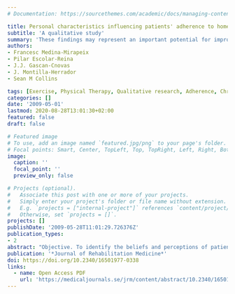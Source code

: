 ```yaml
---
# Documentation: https://sourcethemes.com/academic/docs/managing-content/

title: Personal characteristics influencing patients' adherence to home exercise during chronic pain
subtitle: 'A qualitative study'
summary: 'These findings may represent an important potential for improving the adherence of patients with chronic pain to home exercise programmes.'
authors:
- Francesc Medina-Mirapeix 
- Pilar Escolar-Reina
- J.J. Gascan-Cnovas
- J. Montilla-Herrador
- Sean M Collins

tags: [Exercise, Physical Therapy, Qualitative research, Adherence, Chronic pain]
categories: []
date: '2009-05-01'
lastmod: 2020-08-28T13:01:30+02:00
featured: false
draft: false

# Featured image
# To use, add an image named `featured.jpg/png` to your page's folder.
# Focal points: Smart, Center, TopLeft, Top, TopRight, Left, Right, BottomLeft, Bottom, BottomRight.
image:
  caption: ''
  focal_point: ''
  preview_only: false

# Projects (optional).
#   Associate this post with one or more of your projects.
#   Simply enter your project's folder or file name without extension.
#   E.g. `projects = ["internal-project"]` references `content/project/deep-learning/index.md`.
#   Otherwise, set `projects = []`.
projects: []
publishDate: '2009-05-28T11:01:29.726376Z'
publication_types:
- 2
abstract: "Objective. To identify the beliefs and perceptions of patients with chronic neck and low back pain that influence adherence to home exercise during exacerbation and/or remission of pain. Design. Qualitative study using a focus group technique. Subjects. Thirty-four patients (23 women, age range 26-70 years) with chronic neck or low back pain who had participated in a home exercise programme. Methods. Seven focus groups were formed. Participants were sampled purposefully from all patients with chronic neck or low back pain who attended for physiotherapy at 4 primary healthcare centres. Patients were interviewed about how they perceived their adherence to a home exercise programme during chronic pain. Data were analysed using a phenomenographic method. Results. Several themes about patients' beliefs and perceptions were identified as factors related to adherence. These factors change when pain or disabilities appear, decrease or disappear for an extended period. Beliefs about illness and treatment are more likely when pain is present and when pain disappears for an extended period. However, patients consider perceptions about barriers, social support and physical environment when pain decreases. Conclusion. These findings may represent an important potential for improving the adherence of patients with chronic pain to home exercise programmes. "
publication: '*Journal of Rehabilitation Medicine*'
doi: https://doi.org/10.2340/16501977-0338
links:
  - name: Open Access PDF
    url: 'https://medicaljournals.se/jrm/content/abstract/10.2340/16501977-0338'
---
```

